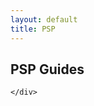 ```yaml
---
layout: default
title: PSP
---
```



<section class="content-section" id="portfolio">
    <div class="container">
        <div class="content-section-heading text-center">
            <h2 class="mb-5">PSP Guides</h2>
        </div>

   
    </div>
</section>
